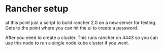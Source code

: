 # Rancher setup

at this point just a script to build rancher 2.0 on a new server for testing. Gets to the point where you can hit the ui to create a password.

After you need to create a cluster. This runs rancher on 4443 so you can use this node to run a single node kube cluster if you want.

